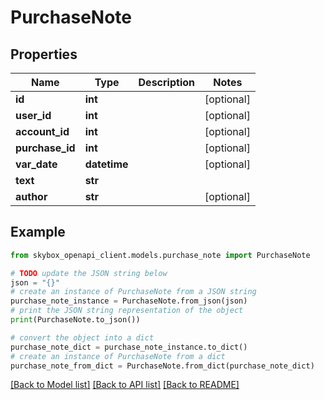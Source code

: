 # PurchaseNote


## Properties

Name | Type | Description | Notes
------------ | ------------- | ------------- | -------------
**id** | **int** |  | [optional] 
**user_id** | **int** |  | [optional] 
**account_id** | **int** |  | [optional] 
**purchase_id** | **int** |  | [optional] 
**var_date** | **datetime** |  | [optional] 
**text** | **str** |  | 
**author** | **str** |  | [optional] 

## Example

```python
from skybox_openapi_client.models.purchase_note import PurchaseNote

# TODO update the JSON string below
json = "{}"
# create an instance of PurchaseNote from a JSON string
purchase_note_instance = PurchaseNote.from_json(json)
# print the JSON string representation of the object
print(PurchaseNote.to_json())

# convert the object into a dict
purchase_note_dict = purchase_note_instance.to_dict()
# create an instance of PurchaseNote from a dict
purchase_note_from_dict = PurchaseNote.from_dict(purchase_note_dict)
```
[[Back to Model list]](../README.md#documentation-for-models) [[Back to API list]](../README.md#documentation-for-api-endpoints) [[Back to README]](../README.md)


